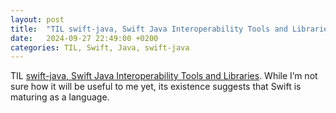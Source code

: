 ```yaml
---
layout: post
title:  "TIL swift-java, Swift Java Interoperability Tools and Libraries"
date:   2024-09-27 22:49:00 +0200
categories: TIL, Swift, Java, swift-java
---
```

TIL [swift-java, Swift Java Interoperability Tools and Libraries](https://github.com/swiftlang/swift-java). While I’m not sure how it will be useful to me yet, its existence suggests that Swift is maturing as a language.
